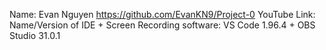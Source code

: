 Name: Evan Nguyen
https://github.com/EvanKN9/Project-0
YouTube Link: 
Name/Version of IDE + Screen Recording software: VS Code 1.96.4 + OBS Studio 31.0.1
